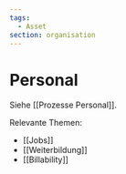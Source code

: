 ```yaml
---
tags:
  - Asset
section: organisation
---
```


# Personal

Siehe [[Prozesse Personal]].

Relevante Themen:

- [[Jobs]]
- [[Weiterbildung]]
- [[Billability]]
